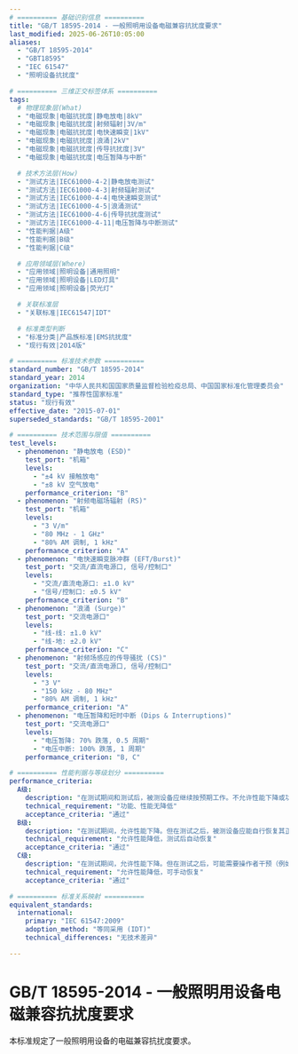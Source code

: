 ```yaml
---
# ========== 基础识别信息 ==========
title: "GB/T 18595-2014 - 一般照明用设备电磁兼容抗扰度要求"
last_modified: 2025-06-26T10:05:00
aliases:
  - "GB/T 18595-2014"
  - "GBT18595"
  - "IEC 61547"
  - "照明设备抗扰度"

# ========== 三维正交标签体系 ==========
tags:
  # 物理现象层(What)
  - "电磁现象|电磁抗扰度|静电放电|8kV"
  - "电磁现象|电磁抗扰度|射频辐射|3V/m"
  - "电磁现象|电磁抗扰度|电快速瞬变|1kV"
  - "电磁现象|电磁抗扰度|浪涌|2kV"
  - "电磁现象|电磁抗扰度|传导抗扰度|3V"
  - "电磁现象|电磁抗扰度|电压暂降与中断"

  # 技术方法层(How)
  - "测试方法|IEC61000-4-2|静电放电测试"
  - "测试方法|IEC61000-4-3|射频辐射测试"
  - "测试方法|IEC61000-4-4|电快速瞬变测试"
  - "测试方法|IEC61000-4-5|浪涌测试"
  - "测试方法|IEC61000-4-6|传导抗扰度测试"
  - "测试方法|IEC61000-4-11|电压暂降与中断测试"
  - "性能判据|A级"
  - "性能判据|B级"
  - "性能判据|C级"

  # 应用领域层(Where)
  - "应用领域|照明设备|通用照明"
  - "应用领域|照明设备|LED灯具"
  - "应用领域|照明设备|荧光灯"

  # 关联标准层
  - "关联标准|IEC61547|IDT"

  # 标准类型判断
  - "标准分类|产品族标准|EMS抗扰度"
  - "现行有效|2014版"

# ========== 标准技术参数 ==========
standard_number: "GB/T 18595-2014"
standard_year: 2014
organization: "中华人民共和国国家质量监督检验检疫总局、中国国家标准化管理委员会"
standard_type: "推荐性国家标准"
status: "现行有效"
effective_date: "2015-07-01"
superseded_standards: "GB/T 18595-2001"

# ========== 技术范围与限值 ==========
test_levels:
  - phenomenon: "静电放电 (ESD)"
    test_port: "机箱"
    levels:
      - "±4 kV 接触放电"
      - "±8 kV 空气放电"
    performance_criterion: "B"
  - phenomenon: "射频电磁场辐射 (RS)"
    test_port: "机箱"
    levels:
      - "3 V/m"
      - "80 MHz - 1 GHz"
      - "80% AM 调制, 1 kHz"
    performance_criterion: "A"
  - phenomenon: "电快速瞬变脉冲群 (EFT/Burst)"
    test_port: "交流/直流电源口, 信号/控制口"
    levels:
      - "交流/直流电源口: ±1.0 kV"
      - "信号/控制口: ±0.5 kV"
    performance_criterion: "B"
  - phenomenon: "浪涌 (Surge)"
    test_port: "交流电源口"
    levels:
      - "线-线: ±1.0 kV"
      - "线-地: ±2.0 kV"
    performance_criterion: "C"
  - phenomenon: "射频场感应的传导骚扰 (CS)"
    test_port: "交流/直流电源口, 信号/控制口"
    levels:
      - "3 V"
      - "150 kHz - 80 MHz"
      - "80% AM 调制, 1 kHz"
    performance_criterion: "A"
  - phenomenon: "电压暂降和短时中断 (Dips & Interruptions)"
    test_port: "交流电源口"
    levels:
      - "电压暂降: 70% 跌落, 0.5 周期"
      - "电压中断: 100% 跌落, 1 周期"
    performance_criterion: "B, C"

# ========== 性能判据与等级划分 ==========
performance_criteria:
  A级:
    description: "在测试期间和测试后，被测设备应继续按预期工作。不允许性能下降或功能丧失。"
    technical_requirement: "功能、性能无降低"
    acceptance_criteria: "通过"
  B级:
    description: "在测试期间，允许性能下降。但在测试之后，被测设备应能自行恢复其正常运行。"
    technical_requirement: "允许性能降低，测试后自动恢复"
    acceptance_criteria: "通过"
  C级:
    description: "在测试期间，允许性能下降。但在测试之后，可能需要操作者干预（例如，通过电源开关）才能恢复正常运行。"
    technical_requirement: "允许性能降低，可手动恢复"
    acceptance_criteria: "通过"

# ========== 标准关系映射 ==========
equivalent_standards:
  international:
    primary: "IEC 61547:2009"
    adoption_method: "等同采用 (IDT)"
    technical_differences: "无技术差异"

---
```


# GB/T 18595-2014 - 一般照明用设备电磁兼容抗扰度要求

本标准规定了一般照明用设备的电磁兼容抗扰度要求。